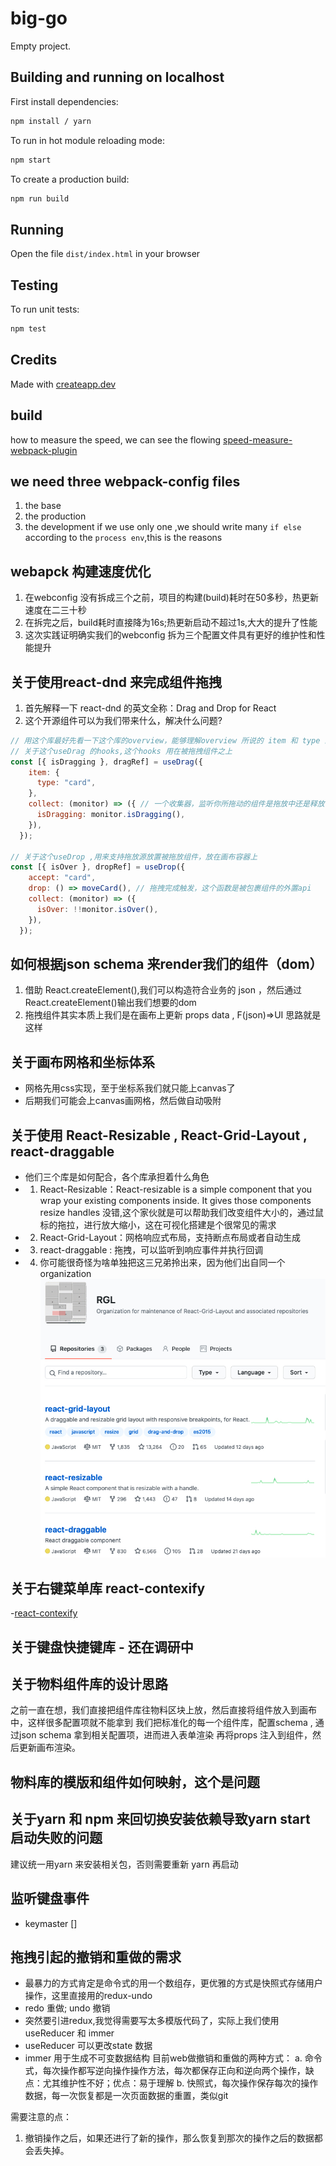 # big-go

Empty project.

## Building and running on localhost

First install dependencies:

```sh
npm install / yarn
```

To run in hot module reloading mode:

```sh
npm start
```

To create a production build:

```sh
npm run build
```

## Running

Open the file `dist/index.html` in your browser

## Testing

To run unit tests:

```sh
npm test
```

## Credits

Made with [createapp.dev](https://createapp.dev/)

## build
how to measure the speed, we can see the flowing [speed-measure-webpack-plugin](https://github.com/stephencookdev/speed-measure-webpack-plugin)

## we need three webpack-config files 
1. the base 
2. the production
3. the development
if we use only one ,we should write many `if else` according to the `process env`,this is the reasons

## webapck 构建速度优化
1. 在webconfig 没有拆成三个之前，项目的构建(build)耗时在50多秒，热更新速度在二三十秒
2. 在拆完之后，build耗时直接降为16s;热更新启动不超过1s,大大的提升了性能
3. 这次实践证明确实我们的webconfig 拆为三个配置文件具有更好的维护性和性能提升
   

## 关于使用react-dnd 来完成组件拖拽
1. 首先解释一下 react-dnd 的英文全称：Drag and Drop for React
2. 这个开源组件可以为我们带来什么，解决什么问题?

```js
// 用这个库最好先看一下这个库的overview，能够理解overview 所说的 item 和 type 的含义，以及react-dnd 是基于数据对象而不是视图实现拖拽
// 关于这个useDrag 的hooks,这个hooks 用在被拖拽组件之上
const [{ isDragging }, dragRef] = useDrag({
    item: {
      type: "card",
    },
    collect: (monitor) => ({ // 一个收集器，监听你所拖动的组件是拖放中还是释放了
      isDragging: monitor.isDragging(),
    }),
  });

// 关于这个useDrop ,用来支持拖放源放置被拖放组件，放在画布容器上
const [{ isOver }, dropRef] = useDrop({
    accept: "card",
    drop: () => moveCard(), // 拖拽完成触发，这个函数是被包裹组件的外置api 
    collect: (monitor) => ({
      isOver: !!monitor.isOver(),
    }),
  });

```

## 如何根据json schema 来render我们的组件（dom）
1. 借助 React.createElement(),我们可以构造符合业务的 json ，然后通过React.createElement()输出我们想要的dom
2. 拖拽组件其实本质上我们是在画布上更新 props data , F(json)=>UI 思路就是这样

## 关于画布网格和坐标体系
- 网格先用css实现，至于坐标系我们就只能上canvas了
- 后期我们可能会上canvas画网格，然后做自动吸附

## 关于使用 React-Resizable , React-Grid-Layout , react-draggable
- 他们三个库是如何配合，各个库承担着什么角色
- 1. React-Resizable：React-resizable is a simple component that you wrap your existing components inside. It gives those components resize handles
     没错,这个家伙就是可以帮助我们改变组件大小的，通过鼠标的拖拉，进行放大缩小，这在可视化搭建是个很常见的需求
- 2. React-Grid-Layout：网格响应式布局，支持断点布局或者自动生成
- 3. react-draggable : 拖拽，可以监听到响应事件并执行回调
- 4. 你可能很奇怪为啥单独把这三兄弟拎出来，因为他们出自同一个organization ![Alt](./src/asset/img/GPL.jpg)

## 关于右键菜单库 react-contexify 
-[react-contexify](https://github.com/fkhadra/react-contexify)

## 关于键盘快捷键库 - 还在调研中

## 关于物料组件库的设计思路
之前一直在想，我们直接把组件库往物料区块上放，然后直接将组件放入到画布中，这样很多配置项就不能拿到
我们把标准化的每一个组件库，配置schema , 通过json schema 拿到相关配置项，进而进入表单渲染
再将props 注入到组件，然后更新画布渲染。

## 物料库的模版和组件如何映射，这个是问题

## 关于yarn 和 npm 来回切换安装依赖导致yarn start 启动失败的问题
建议统一用yarn 来安装相关包，否则需要重新 yarn 再启动 

## 监听键盘事件
- keymaster []

## 拖拽引起的撤销和重做的需求
- 最暴力的方式肯定是命令式的用一个数组存，更优雅的方式是快照式存储用户操作，这里直接用的redux-undo
- redo 重做; undo 撤销
- 突然要引进redux,我觉得需要写太多模版代码了，实际上我们使用 useReducer 和 immer
- useReducer 可以更改state 数据
- immer 用于生成不可变数据结构
目前web做撤销和重做的两种方式：
a. 命令式，每次操作都写逆向操作操作方法，每次都保存正向和逆向两个操作，缺点：尤其维护性不好；优点：易于理解
b. 快照式，每次操作保存每次的操作数据，每一次恢复都是一次页面数据的重置，类似git

需要注意的点：
1. 撤销操作之后，如果还进行了新的操作，那么恢复到那次的操作之后的数据都会丢失掉。